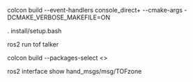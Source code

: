 colcon build --event-handlers console_direct+ --cmake-args -DCMAKE_VERBOSE_MAKEFILE=ON


. install/setup.bash

ros2 run tof talker 

colcon build --packages-select <>

ros2 interface show hand_msgs/msg/TOFzone